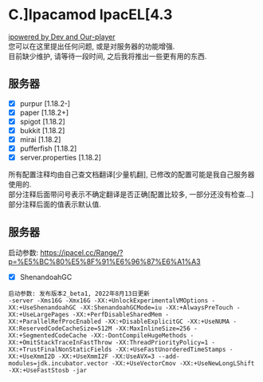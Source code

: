 # C.]Ipacamod IpacEL[4.3 
[ipowered by Dev and Our-player](https://ipacamod.cc/)  
您可以在这里提出任何问题, 或是对服务器的功能增强.  
目前缺少维护, 请等待一段时间, 之后我将推出一些更有用的东西.  

## 服务器
- [x] purpur [1.18.2-]
- [x] paper [1.18.2+]
- [x] spigot [1.18.2]
- [x] bukkit [1.18.2]
- [x] mirai [1.18.2]
- [x] pufferfish [1.18.2]
- [x] server.properties [1.18.2]

所有配置注释均由自己查文档翻译[少量机翻], 已修改的配置可能是我自己服务器使用的.  
部分注释后面带问号表示不确定翻译是否正确[配置比较多, 一部分还没有检查...]部分注释后面的值表示默认值.  

## 服务器

启动参数: https://ipacel.cc/Range/?p=%E5%BC%80%E5%8F%91%E6%96%87%E6%A1%A3
- [x] ShenandoahGC
```
启动参数: 发布版本2_beta1, 2022年8月13日更新
-server -Xms16G -Xmx16G -XX:+UnlockExperimentalVMOptions -XX:+UseShenandoahGC -XX:ShenandoahGCMode=iu -XX:+AlwaysPreTouch -XX:+UseLargePages -XX:+PerfDisableSharedMem -XX:+ParallelRefProcEnabled -XX:+DisableExplicitGC -XX:+UseNUMA -XX:ReservedCodeCacheSize=512M -XX:MaxInlineSize=256 -XX:+SegmentedCodeCache -XX:-DontCompileHugeMethods -XX:+OmitStackTraceInFastThrow -XX:ThreadPriorityPolicy=1 -XX:+TrustFinalNonStaticFields -XX:+UseFastUnorderedTimeStamps -XX:+UseXmmI2D -XX:+UseXmmI2F -XX:UseAVX=3 --add-modules=jdk.incubator.vector -XX:+UseVectorCmov -XX:+UseNewLongLShift -XX:+UseFastStosb -jar
```


